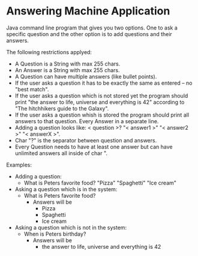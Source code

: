 # Answering Machine Application

Java command line program that gives you two options. One to ask a specific question and the other option is to add questions and their answers.

The following restrictions applyed:

* A Question is a String with max 255 chars.
* An Answer is a String with max 255 chars.
* A Question can have multiple answers (like bullet points).
* If the user asks a question it has to be exactly the same as entered – no "best match".
* If the user asks a question which is not stored yet the program should print "the answer to life, universe and everything is 42" according to "The hitchhikers guide to the Galaxy".
* If the user asks a question whish is  stored the program should print all answers to that question. Every Answer in a separate line.
* Adding a question looks like:
  < question >? "< answer1 >" "< answer2 >" "< answerX >".
* Char "?" is the separator between question and answers.
* Every Question needs to have at least one answer but can have unlimited answers all inside of char ".


Examples:
* Adding a question:
  * What is Peters favorite food? "Pizza" "Spaghetti" "Ice cream"
* Asking a question which is in the system:
  * What is Peters favorite food?
    * Answers will be
      * Pizza
      * Spaghetti
      * Ice cream
* Asking a question which is not in the system:
  * When is Peters birthday?
    * Answers will be
      * the answer to life, universe and everything is 42
